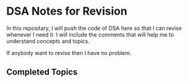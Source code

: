 # DSA Notes for Revision
In this repositary, I will push the code of DSA here so that I can revise whenever I need it. 
I will include the comments that will help me to understand concepts and topics.

If anybody want to revise then I have no problem.

## Completed Topics

